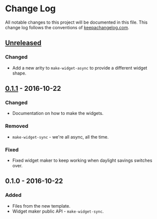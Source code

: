 # Change Log
All notable changes to this project will be documented in this file. This change log follows the conventions of [keepachangelog.com](http://keepachangelog.com/).

## [Unreleased]
### Changed
- Add a new arity to `make-widget-async` to provide a different widget shape.

## [0.1.1] - 2016-10-22
### Changed
- Documentation on how to make the widgets.

### Removed
- `make-widget-sync` - we're all async, all the time.

### Fixed
- Fixed widget maker to keep working when daylight savings switches over.

## 0.1.0 - 2016-10-22
### Added
- Files from the new template.
- Widget maker public API - `make-widget-sync`.

[Unreleased]: https://github.com/your-name/monglorious/compare/0.1.1...HEAD
[0.1.1]: https://github.com/your-name/monglorious/compare/0.1.0...0.1.1
